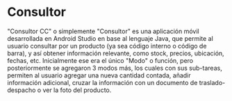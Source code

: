 # Consultor
"Consultor CC" o simplemente "Consultor" es una aplicación móvil desarrollada en Android Studio en base al lenguaje Java, que permite al usuario consultar por un producto (ya sea código interno o código de barra), y así obtener información relevante, como stock, precios, ubicación, fechas, etc. 
Inicialmente ese era el único "Modo" o función, pero posteriormente se agregaron 3 modos más, los cuales con sus sub-tareas, permiten al usuario agregar una nueva cantidad contada, añadir información adicional, cruzar la información con un documento de traslado-despacho o ver la foto del producto.
